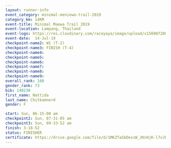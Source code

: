 ```yaml
---
layout: runner-info 
event_category: minimal-meniewa-trail-2019 
category_km: 14KM 
event-title: Minimal Maewa Trail 2019 
event-location: Lampang, Thailand 
event-logo: https://res.cloudinary.com/raceyaya/image/upload/v1569072805/logo/minimal-trail_ktnvsp.jpg 
event-date:  14-Jul-19 
checkpoint-name2: W1 (T-2) 
checkpoint-name3: FINISH (T-4) 
checkpoint-name4: 
checkpoint-name5: 
checkpoint-name6: 
checkpoint-name7: 
checkpoint-name8: 
checkpoint-name9: 
overall_rank: 160
gender_rank: 73
bib: 140238
first_name: Nattida
last_name: Chitkamnerd
gender: F

start: Sun, 06-15-00 am
checkpoint2: Sun, 07-31-05 am
checkpoint3: Sun, 09-33-52 am
finish: 3-18-52
status: FINISHER
certificate: https://drive.google.com/file/d/1MKZfaSbDessW_2Kn9jK-l7vJL6k5Q-fm/view?usp=sharing
---
```

